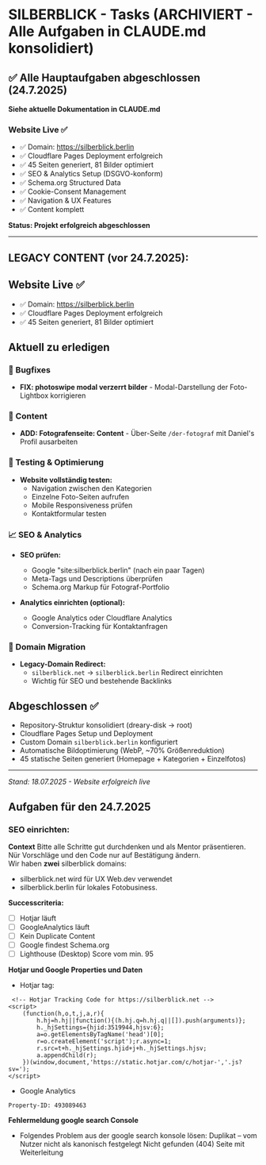 # SILBERBLICK - Tasks (ARCHIVIERT - Alle Aufgaben in CLAUDE.md konsolidiert)

## ✅ Alle Hauptaufgaben abgeschlossen (24.7.2025)

**Siehe aktuelle Dokumentation in CLAUDE.md**

### Website Live ✅
- ✅ Domain: https://silberblick.berlin
- ✅ Cloudflare Pages Deployment erfolgreich
- ✅ 45 Seiten generiert, 81 Bilder optimiert
- ✅ SEO & Analytics Setup (DSGVO-konform)
- ✅ Schema.org Structured Data
- ✅ Cookie-Consent Management
- ✅ Navigation & UX Features
- ✅ Content komplett

**Status: Projekt erfolgreich abgeschlossen**

---

## LEGACY CONTENT (vor 24.7.2025):

## Website Live ✅
- ✅ Domain: https://silberblick.berlin
- ✅ Cloudflare Pages Deployment erfolgreich
- ✅ 45 Seiten generiert, 81 Bilder optimiert

## Aktuell zu erledigen

### 🐛 Bugfixes
- **FIX: photoswipe modal verzerrt bilder** - Modal-Darstellung der Foto-Lightbox korrigieren

### 📝 Content
- **ADD: Fotografenseite: Content** - Über-Seite `/der-fotograf` mit Daniel's Profil ausarbeiten

### 🧪 Testing & Optimierung
- **Website vollständig testen:**
  - Navigation zwischen den Kategorien
  - Einzelne Foto-Seiten aufrufen
  - Mobile Responsiveness prüfen
  - Kontaktformular testen

### 📈 SEO & Analytics
- **SEO prüfen:**
  - Google "site:silberblick.berlin" (nach ein paar Tagen)
  - Meta-Tags und Descriptions überprüfen
  - Schema.org Markup für Fotograf-Portfolio

- **Analytics einrichten (optional):**
  - Google Analytics oder Cloudflare Analytics
  - Conversion-Tracking für Kontaktanfragen

### 🔄 Domain Migration
- **Legacy-Domain Redirect:**
  - `silberblick.net` → `silberblick.berlin` Redirect einrichten
  - Wichtig für SEO und bestehende Backlinks

## Abgeschlossen ✅
- Repository-Struktur konsolidiert (dreary-disk → root)
- Cloudflare Pages Setup und Deployment
- Custom Domain `silberblick.berlin` konfiguriert
- Automatische Bildoptimierung (WebP, ~70% Größenreduktion)
- 45 statische Seiten generiert (Homepage + Kategorien + Einzelfotos)

---
*Stand: 18.07.2025 - Website erfolgreich live*

## Aufgaben für den 24.7.2025

### SEO einrichten:
**Context**
Bitte alle Schritte gut durchdenken und als Mentor präsentieren. Nür Vorschläge und den Code nur auf Bestätigung ändern.  
Wir haben **zwei** silberblick domains: 
- silberblick.net wird für UX Web.dev verwendet
- silberblick.berlin für lokales Fotobusiness.

**Successcriteria:**

- [ ] Hotjar läuft
- [ ] GoogleAnalytics läuft
- [ ] Kein Duplicate Content
- [ ] Google findest Schema.org
- [ ] Lighthouse (Desktop) Score vom min. 95

**Hotjar und Google Properties und Daten**
 - Hotjar tag:
```
 <!-- Hotjar Tracking Code for https://silberblick.net -->
<script>
    (function(h,o,t,j,a,r){
        h.hj=h.hj||function(){(h.hj.q=h.hj.q||[]).push(arguments)};
        h._hjSettings={hjid:3519944,hjsv:6};
        a=o.getElementsByTagName('head')[0];
        r=o.createElement('script');r.async=1;
        r.src=t+h._hjSettings.hjid+j+h._hjSettings.hjsv;
        a.appendChild(r);
    })(window,document,'https://static.hotjar.com/c/hotjar-','.js?sv=');
</script>
```
- Google Analytics 
```
Property-ID: 493089463
```
**Fehlermeldung google search Console**
- Folgendes Problem aus der google search konsole lösen:
Duplikat – vom Nutzer nicht als kanonisch festgelegt
Nicht gefunden (404)
Seite mit Weiterleitung